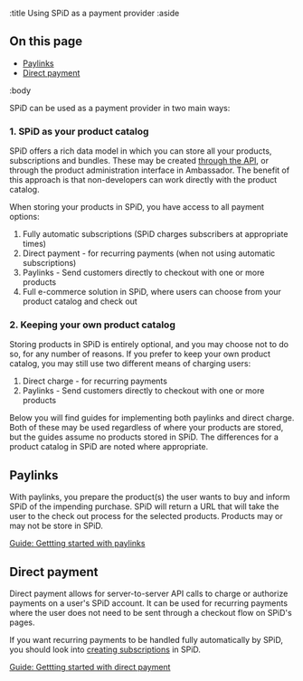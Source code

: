 :title Using SPiD as a payment provider
:aside

## On this page

- [Paylinks](#paylinks)
- [Direct payment](#direct-payment)

:body

SPiD can be used as a payment provider in two main ways:

### 1. SPiD as your product catalog

SPiD offers a rich data model in which you can store all your products,
subscriptions and bundles. These may be created
[through the API](/endpoints/POST/product), or through the product
administration interface in Ambassador. The benefit of this approach is that
non-developers can work directly with the product catalog.

When storing your products in SPiD, you have access to all payment options:

1. Fully automatic subscriptions (SPiD charges subscribers at appropriate times)
2. Direct payment - for recurring payments (when not using automatic
   subscriptions)
3. Paylinks - Send customers directly to checkout with one or more products
4. Full e-commerce solution in SPiD, where users can choose from your product
   catalog and check out

### 2. Keeping your own product catalog

Storing products in SPiD is entirely optional, and you may choose not to do so,
for any number of reasons. If you prefer to keep your own product catalog, you
may still use two different means of charging users:

1. Direct charge - for recurring payments
2. Paylinks - Send customers directly to checkout with one or more products

Below you will find guides for implementing both paylinks and direct charge.
Both of these may be used regardless of where your products are stored, but the
guides assume no products stored in SPiD. The differences for a product catalog
in SPiD are noted where appropriate.

## Paylinks

With paylinks, you prepare the product(s) the user wants to buy and inform SPiD
of the impending purchase. SPiD will return a URL that will take the user to the
check out process for the selected products. Products may or may not be store in
SPiD.

[Guide: Gettting started with paylinks](/getting-started-with-paylinks/)

## Direct payment

Direct payment allows for server-to-server API calls to charge or authorize
payments on a user's SPiD account. It can be used for recurring payments where
the user does not need to be sent through a checkout flow on SPiD's pages.

If you want recurring payments to be handled fully automatically by SPiD, you
should look into [creating subscriptions](/endpoints/POST/product/) in SPiD.

[Guide: Gettting started with direct payment](/getting-started-with-direct-payment/)
